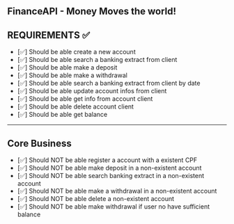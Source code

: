 ## FinanceAPI - Money Moves the world!

## REQUIREMENTS ✅

- [✅] Should be able create a new account
- [✅] Should be able search a banking extract from client
- [✅] Should be able make a deposit
- [✅] Should be able make a withdrawal
- [✅] Should be able search a banking extract from client by date
- [✅] Should be able update account infos from client
- [✅] Should be able get info from account client
- [✅] Should be able delete account client
- [✅] Should be able get balance

<hr>

## Core Business

- [✅] Should NOT be able register a account with a existent CPF
- [✅] Should NOT be able make deposit in a non-existent account
- [✅] Should NOT be able search banking extract in a non-existent account
- [✅] Should NOT be able make a withdrawal in a non-existent account
- [✅] Should NOT be able delete a non-existent account
- [✅] Should NOT be able make withdrawal if user no have sufficient balance